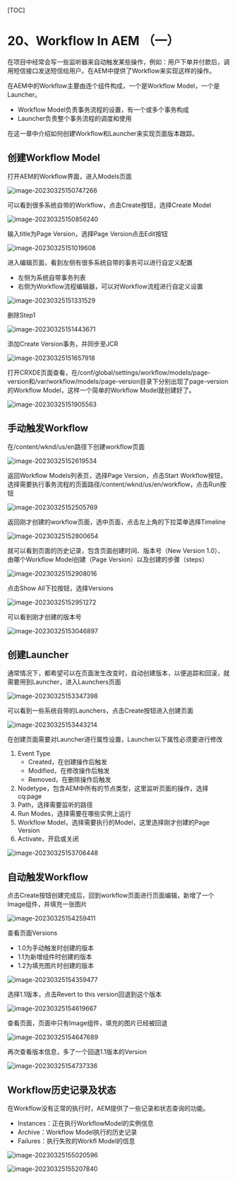 [TOC]

# 20、Workflow In AEM （一）

在项目中经常会写一些监听器来自动触发某些操作，例如：用户下单并付款后，调用短信接口发送短信给用户。在AEM中提供了Workflow来实现这样的操作。

在AEM中的Workflow主要由连个组件构成，一个是Workflow Model，一个是Launcher。

- Workflow Model负责事务流程的设置，有一个或多个事务构成
- Launcher负责整个事务流程的调度和使用

在这一章中介绍如何创建Workflow和Launcher来实现页面版本跟踪。

## 创建Workflow Model

打开AEM的Workflow界面，进入Models页面

![image-20230325150747266](./assets/image-20230325150747266.png)

可以看到很多系统自带的Workflow，点击Create按钮，选择Create Model

![image-20230325150856240](./assets/image-20230325150856240.png)

输入title为Page Version，选择Page Version点击Edit按钮

![image-20230325151019608](./assets/image-20230325151019608.png)

进入编辑页面，看到左侧有很多系统自带的事务可以进行自定义配置

- 左侧为系统自带事务列表
- 右侧为Workflow流程编辑器，可以对Workflow流程进行自定义设置

![image-20230325151331529](./assets/image-20230325151331529.png)

删除Step1

![image-20230325151443671](./assets/image-20230325151443671.png)

添加Create Version事务，并同步至JCR

![image-20230325151657918](./assets/image-20230325151657918.png)

打开CRXDE页面查看，在/conf/global/settings/workflow/models/page-version和/var/workflow/models/page-version目录下分别出现了page-version的Workflow  Model，这样一个简单的Workflow Model就创建好了。

![image-20230325151905563](./assets/image-20230325151905563.png)

## 手动触发Workflow 

在/content/wknd/us/en路径下创建workflow页面

![image-20230325152619534](./assets/image-20230325152619534.png)

返回Workflow Models列表页，选择Page Version，点击Start Workflow按钮，选择需要执行事务流程的页面路径/content/wknd/us/en/workflow，点击Run按钮

![image-20230325152505769](./assets/image-20230325152505769.png)

返回刚才创建的workflow页面，选中页面，点击左上角的下拉菜单选择Timeline

![image-20230325152800654](./assets/image-20230325152800654.png)

就可以看到页面的历史记录，包含页面创建时间、版本号（New Version 1.0）、由哪个Workflow Model创建（Page Version）以及创建的步骤（steps）

![image-20230325152908016](./assets/image-20230325152908016.png)

点击Show All下拉按钮，选择Versions

![image-20230325152951272](./assets/image-20230325152951272.png)

可以看到刚才创建的版本号

![image-20230325153046897](./assets/image-20230325153046897.png)

## 创建Launcher

通常情况下，都希望可以在页面发生改变时，自动创建版本，以便追踪和回滚，就需要用到Launcher，进入Launchers页面

![image-20230325153347398](./assets/image-20230325153347398.png)

可以看到一些系统自带的Launchers，点击Create按钮进入创建页面

![image-20230325153443214](./assets/image-20230325153443214.png)

在创建页面需要对Launcher进行属性设置，Launcher以下属性必须要进行修改

1. Event Type
   - Created，在创建操作后触发
   - Modified，在修改操作后触发
   - Removed，在删除操作后触发
2. Nodetype，包含AEM中所有的节点类型，这里监听页面的操作，选择cq:page
3. Path，选择需要监听的路径
4. Run Modes，选择需要在哪些实例上运行
5. Workflow Model，选择需要执行的Model，这里选择刚才创建的Page Version
6. Activate，开启或关闭

![image-20230325153706448](./assets/image-20230325153706448.png)

## 自动触发Workflow

点击Create按钮创建完成后，回到workflow页面进行页面编辑，新增了一个Image组件，并填充一张图片

![image-20230325154259411](./assets/image-20230325154259411.png)

查看页面Versions

- 1.0为手动触发时创建的版本
- 1.1为新增组件时创建的版本
- 1.2为填充图片时创建的版本

![image-20230325154359477](./assets/image-20230325154359477.png)

选择1.1版本，点击Revert to this version回退到这个版本

![image-20230325154619667](./assets/image-20230325154619667.png)

查看页面，页面中只有Image组件，填充的图片已经被回退

![image-20230325154647689](./assets/image-20230325154647689.png)

再次查看版本信息，多了一个回退1.1版本的Version

![image-20230325154737336](./assets/image-20230325154737336.png)

## Workflow历史记录及状态

在Workflow没有正常的执行时，AEM提供了一些记录和状态查询的功能。

- Instances：正在执行WorkflowModel的实例信息
- Archive：Workflow Model执行的历史记录
- Failures：执行失败的Workfl Model的信息

![image-20230325155020596](./assets/image-20230325155020596.png)

![image-20230325155207840](./assets/image-20230325155207840.png)